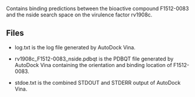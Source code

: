 Contains binding predictions between the bioactive compound F1512-0083 and the nside search space on the virulence factor rv1908c.

## Files

- log.txt is the log file generated by AutoDock Vina.

- rv1908c_F1512-0083_nside.pdbqt is the PDBQT file generated by AutoDock Vina containing the orientation and binding location of F1512-0083.

- stdoe.txt is the combined STDOUT and STDERR output of AutoDock Vina.

